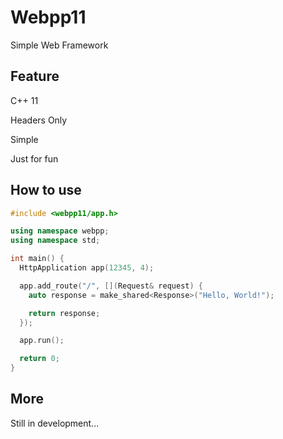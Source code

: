 # Webpp11
Simple Web Framework



## Feature

C++ 11

Headers Only

Simple

Just for fun



## How to use

```c++
#include <webpp11/app.h>

using namespace webpp;
using namespace std;

int main() {
  HttpApplication app(12345, 4);

  app.add_route("/", [](Request& request) {
    auto response = make_shared<Response>("Hello, World!");

    return response;
  });

  app.run();

  return 0;
}
```



## More

Still in development...